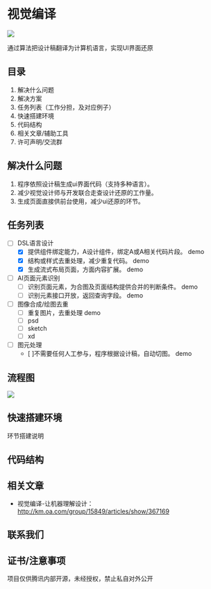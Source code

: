 # 视觉编译
![](http://km.oa.com/files/photos/pictures/201810/1540543101_80_w660_h280.png)

通过算法把设计稿翻译为计算机语言，实现UI界面还原

## 目录
1. 解决什么问题
2. 解决方案
3. 任务列表（工作分担，及对应例子）
4. 快速搭建环境
5. 代码结构
6. 相关文章/辅助工具
7. 许可声明/交流群

## 解决什么问题
1. 程序依照设计稿生成ui界面代码（支持多种语言）。
2. 减少视觉设计师与开发联合走查设计还原的工作量。
3. 生成页面直接供前台使用，减少ui还原的环节。

## 任务列表
- [ ] DSL语言设计
  - [x] 提供组件绑定能力，A设计组件，绑定A或A相关代码片段。 demo
  - [x] 结构或样式去重处理，减少重复代码。 demo
  - [x] 生成流式布局页面，方面内容扩展。 demo
- [ ] AI页面元素识别
  - [ ] 识别页面元素，为合图及页面结构提供合并的判断条件。 demo
  - [ ] 识别元素接口开放，返回查询字段。 demo

- [ ] 图像合成/绘图去重
  - [ ] 重复图片，去重处理  demo
  - [ ] psd 
  - [ ] sketch
  - [ ] xd

- [ ] 图元处理
  - [ ]不需要任何人工参与，程序根据设计稿，自动切图。 demo


## 流程图
![](http://km.oa.com/files/photos/pictures/201901/1547005473_87_w966_h636.png)


## 快速搭建环境
环节搭建说明

## 代码结构
    
## 相关文章
- 视觉编译-让机器理解设计：http://km.oa.com/group/15849/articles/show/367169

## 联系我们

## 证书/注意事项
项目仅供腾讯内部开源，未经授权，禁止私自对外公开

